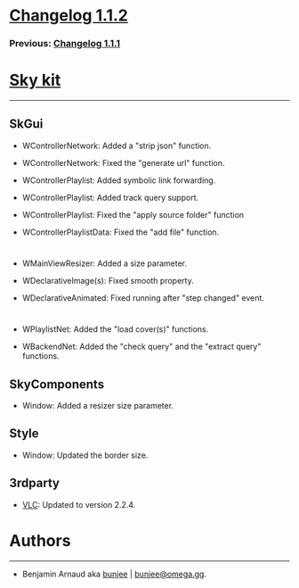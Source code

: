 # [Changelog 1.1.2](http://omega.gg/Sky/changes/1.1.2.html)

### Previous: [Changelog 1.1.1](1.1.1.html)

# [Sky kit](http://omega.gg/Sky)
---

## SkGui

- WControllerNetwork: Added a "strip json" function.

- WControllerNetwork: Fixed the "generate url" function.

- WControllerPlaylist: Added symbolic link forwarding.

- WControllerPlaylist: Added track query support.

- WControllerPlaylist: Fixed the "apply source folder" function

- WControllerPlaylistData: Fixed the "add file" function.

#

- WMainViewResizer: Added a size parameter.

- WDeclarativeImage(s): Fixed smooth property.

- WDeclarativeAnimated: Fixed running after "step changed" event.

#

- WPlaylistNet: Added the "load cover(s)" functions.

- WBackendNet: Added the "check query" and the "extract query" functions.


## SkyComponents

- Window: Added a resizer size parameter.


## Style

- Window: Updated the border size.


## 3rdparty

- [VLC](http://github.com/videolan/vlc): Updated to version 2.2.4.


# Authors
---

- Benjamin Arnaud aka [bunjee](http://bunjee.me) | <bunjee@omega.gg>.
